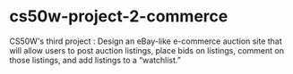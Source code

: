 # cs50w-project-2-commerce
CS50W's third project : Design an eBay-like e-commerce auction site that will allow users to post auction listings, place bids on listings, comment on those listings, and add listings to a “watchlist.”
